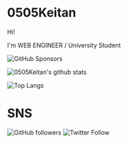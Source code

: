 # 0505Keitan

Hi!

I'm WEB ENGINEER / University Student

![GitHub Sponsors](https://img.shields.io/github/sponsors/0505Keitan?style=for-the-badge)

![0505Keitan's github stats](https://github-readme-stats.vercel.app/api?username=0505Keitan&count_private=true&show_icons=true&theme=merko)

![Top Langs](https://github-readme-stats.vercel.app/api/top-langs/?username=0505Keitan&layout=compact&theme=merko)

# SNS
![GitHub followers](https://img.shields.io/github/followers/0505Keitan?style=social)
![Twitter Follow](https://img.shields.io/twitter/follow/0505Keitan?style=social)
